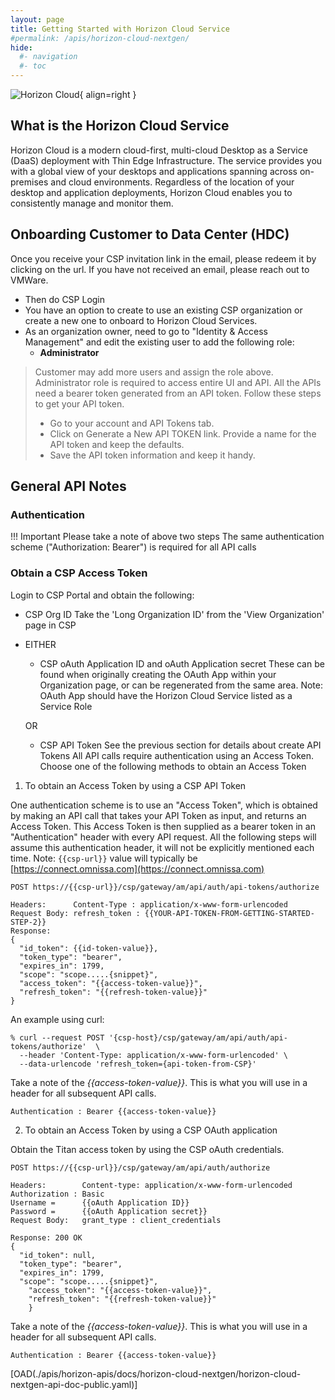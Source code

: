 ```yaml
---
layout: page
title: Getting Started with Horizon Cloud Service
#permalink: /apis/horizon-cloud-nextgen/
hide:
  #- navigation
  #- toc
---
```


![Horizon Cloud](../../../assets/logos/horizon-cloud-logo.png){ align=right }

## What is the Horizon Cloud Service

Horizon Cloud is a modern cloud-first, multi-cloud Desktop as a Service (DaaS) deployment with Thin Edge Infrastructure. The service provides you with a global view of your desktops and applications spanning across on-premises and cloud environments. Regardless of the location of your desktop and application deployments, Horizon Cloud enables you to consistently manage and monitor them.

## Onboarding Customer to Data Center (HDC)

Once you receive your CSP invitation link in the email, please redeem it by clicking on the url. If you have not received an email, please reach out to VMWare.

- Then do CSP Login
- You have an option to create to use an existing CSP organization or create a new one to onboard to Horizon Cloud Services.
- As an organization owner, need to go to "Identity & Access Management" and edit the existing user to add the following role:
    -  **Administrator**
  
>   Customer may add more users and assign the role above. Administrator role is required to access entire UI and API. All the APIs need a bearer token generated from an API token. Follow these steps to get your API token.
> 
> - Go to your account and API Tokens tab.
> - Click on Generate a New API TOKEN link. Provide a name for the API token and keep the defaults.
> - Save the API token information and keep it handy.

## General API Notes

### Authentication

!!! Important
    Please take a note of above two steps The same authentication scheme ("Authorization: Bearer") is required for all API calls

### Obtain a CSP Access Token

Login to CSP Portal and obtain the following:

- CSP Org ID
  Take the 'Long Organization ID' from the 'View Organization' page in CSP
- EITHER 
  - CSP oAuth Application ID and oAuth Application secret
  These can be found when originally creating the OAuth App within your Organization page, or can be regenerated from the same area. Note: OAuth App should have the Horizon Cloud Service listed as a Service Role
  
  OR
  - CSP API Token
  See the previous section for details about create API Tokens 
  All API calls require authentication using an Access Token.
  Choose one of the following methods to obtain an Access Token

1. To obtain an Access Token by using a CSP API Token

One authentication scheme is to use an "Access Token", which is obtained by making an API call that takes  your  API Token as input, and returns an Access Token. This Access Token is then supplied as a bearer token in an "Authentication" header with every API request. All the following steps will assume this authentication header, it will not be explicitly mentioned each time.
Note: `{{csp-url}}` value will typically be [https://connect.omnissa.com](https://connect.omnissa.com)

```
POST https://{{csp-url}}/csp/gateway/am/api/auth/api-tokens/authorize
```

```
Headers:      Content-Type : application/x-www-form-urlencoded
Request Body: refresh_token : {{YOUR-API-TOKEN-FROM-GETTING-STARTED-STEP-2}}
Response:
{
  "id_token": {{id-token-value}},
  "token_type": "bearer",
  "expires_in": 1799,
  "scope": "scope.....{snippet}",
  "access_token": "{{access-token-value}}",
  "refresh_token": "{{refresh-token-value}}"
}
```

An example using curl:

```
% curl --request POST '{csp-host}/csp/gateway/am/api/auth/api-tokens/authorize'  \
  --header 'Content-Type: application/x-www-form-urlencoded' \
  --data-urlencode 'refresh_token={api-token-from-CSP}'
```

Take a note of the  *{{access-token-value}}*. This is what you will use in a header for all subsequent API calls.

```
Authentication : Bearer {{access-token-value}}
```

2. To obtain an Access Token by using a CSP OAuth application

Obtain the Titan access token by using the CSP oAuth credentials.

```
POST https://{{csp-url}}/csp/gateway/am/api/auth/authorize
```

```
Headers:        Content-type: application/x-www-form-urlencoded
Authorization : Basic
Username =      {{oAuth Application ID}}
Password =      {{oAuth Application secret}}
Request Body:   grant_type : client_credentials

Response: 200 OK
{
  "id_token": null,
  "token_type": "bearer",
  "expires_in": 1799,
  "scope": "scope.....{snippet}",
    "access_token": "{{access-token-value}}",
    "refresh_token": "{{refresh-token-value}}"
    }
```

Take a note of the  *{{access-token-value}}*. This is what you will use in a header for all subsequent API calls.

```
Authentication : Bearer {{access-token-value}}
```

<!-- <swagger-ui src="horizon-cloud-nextgen-api-doc-public.yaml"/> -->
[OAD(./apis/horizon-apis/docs/horizon-cloud-nextgen/horizon-cloud-nextgen-api-doc-public.yaml)]
